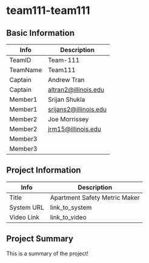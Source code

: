 # team111-team111

## Basic Information

|   Info      |        Description     |
| ----------- | ---------------------- |
| TeamID      |        Team-111        |
| TeamName    |         Team111        |
| Captain     |       Andrew Tran      |
| Captain     |  altran2@illinois.edu  |
| Member1     |     Srijan Shukla      |
| Member1     |  srijans2@illinois.edu |
| Member2     |     Joe Morrissey      |
| Member2     |    jrm15@illinois.edu  |
| Member3     |                        |
| Member3     |                        |

## Project Information

|   Info      |        Description     |
| ----------- | ---------------------- |
|  Title      | Apartment Safety Metric Maker|
| System URL  |      link_to_system    |
| Video Link  |      link_to_video     |

## Project Summary

This is a summary of the project!
